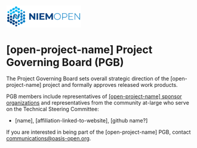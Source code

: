 <img src="artwork/NIEM-NO-Logo-v5.png" width="200">

# [open-project-name] Project Governing Board (PGB)

The Project Governing Board sets overall strategic direction of the [open-project-name] project and formally approves released work products. 

PGB members include representatives of [[open-project-name] sponsor organizations](https://github.com/[org-url]/oasis-open-project/blob/main/SPONSORS.md) and representatives from the community at-large who serve on the Technical Steering Committee: 
  
- [name], [affiliation-linked-to-website], [github name?]

If you are interested in being part of the [open-project-name] PGB, contact communications@oasis-open.org.
